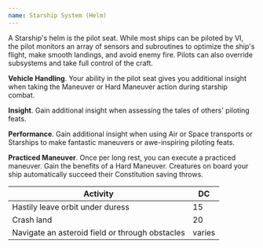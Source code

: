 ```yaml
---
name: Starship System (Helm)
---
```

A Starship's helm is the pilot seat. While most ships can be piloted by VI, the pilot monitors an array of sensors
and subroutines to optimize the ship's flight, make smooth landings, and avoid enemy fire. Pilots can also
override subsystems and take full control of the craft.

__Vehicle Handling__. Your ability in the pilot seat gives you additional insight when taking the Maneuver or Hard Maneuver
action during starship combat.

__Insight__. Gain additional insight when assessing the tales of others' piloting feats.

__Performance__. Gain additional insight when using Air or Space transports or Starships to make fantastic maneuvers
or awe-inspiring piloting feats.

__Practiced Maneuver__. Once per long rest, you can execute a practiced maneuver. Gain the benefits of a Hard Maneuver.
Creatures on board your ship automatically succeed their Constitution saving throws. 

Activity | DC
--- | ---
Hastily leave orbit under duress | 15
Crash land | 20  
Navigate an asteroid field or through obstacles | varies 

